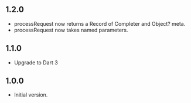 ## 1.2.0

- processRequest now returns a Record of Completer<Response> and Object? meta.
- processRequest now takes named parameters.

## 1.1.0

- Upgrade to Dart 3

## 1.0.0

- Initial version.

